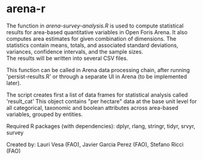 # arena-r
  The function in _arena-survey-analysis.R_ is used to compute statistical results for area-based quantitative variables in Open Foris Arena.
  It also computes area estimates for given combination of dimensions. 
  The statistics contain means, totals, and associated standard deviations, variances, confidence intervals, and the sample sizes.  
  The results will be written into several CSV files.
  
  This function can be called in Arena data processing chain, after running 'persist-results.R'
  or through a separate UI in Arena (to be implemented later).
   
  The script creates first a list of data frames for statistical analysis called 'result_cat' 
  This object contains "per hectare" data at the base unit level for all categorical, taxonomic and boolean attributes across area-based variables, grouped by entities.   
  
  Required R packages (with dependencies): dplyr, rlang, stringr, tidyr, srvyr, survey
  
  Created by:   Lauri Vesa (FAO), Javier Garcia Perez (FAO), Stefano Ricci (FAO)
